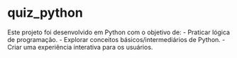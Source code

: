 # quiz_python
Este projeto foi desenvolvido em Python com o objetivo de: - Praticar lógica de programação. - Explorar conceitos básicos/intermediários de Python. - Criar uma experiência interativa para os usuários.
